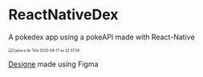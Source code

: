 # ReactNativeDex
A pokedex app using a pokeAPI made with React-Native

<img src="/Users/iacarvalho/Desktop/Captura de Tela 2020-08-17 às 22.57.59.png" alt="Captura de Tela 2020-08-17 às 22.57.59" style="zoom:50%;" />

[Designe](https://www.figma.com/file/GaLg9JbZpVZxcpulr3ciug/Untitled?node-id=0%3A1) made using Figma


